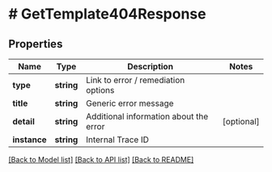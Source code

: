 # # GetTemplate404Response

## Properties

Name | Type | Description | Notes
------------ | ------------- | ------------- | -------------
**type** | **string** | Link to error / remediation options |
**title** | **string** | Generic error message |
**detail** | **string** | Additional information about the error | [optional]
**instance** | **string** | Internal Trace ID |

[[Back to Model list]](../../README.md#models) [[Back to API list]](../../README.md#endpoints) [[Back to README]](../../README.md)
